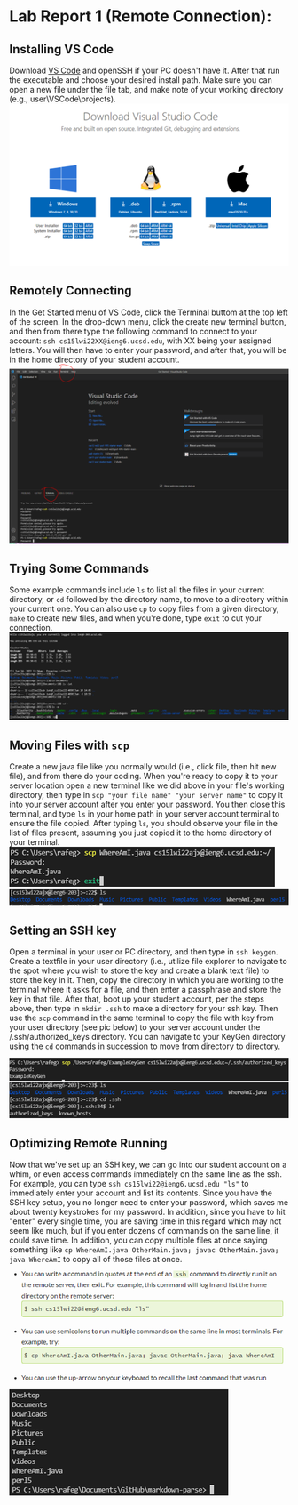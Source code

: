 # Lab Report 1 (Remote Connection):


## Installing VS Code
Download [VS Code](https://code.visualstudio.com/download) and openSSH if your PC doesn't have it. After that run the executable and choose your desired install path. Make sure you can open a new file under the file tab, and make note of your working directory (e.g., user\VSCode\projects). 
![VS Code Image](Step%20One%20Download%20VS%20Code.PNG)

## Remotely Connecting
In the Get Started menu of VS Code, click the Terminal buttom at the top left of the screen. In the drop-down menu, click the create new terminal button, and then from there type the following command to connect to your account: `ssh cs15lwi22XX@ieng6.ucsd.edu`, with XX being your assigned letters. You will then have to enter your password, and after that, you will be in the home directory of your student account.
![Remote Connection](Step%20Two.PNG)

## Trying Some Commands
Some example commands include `ls` to list all the files in your current directory, or `cd` followed by the directory name, to move to a directory within your current one. You can also use `cp` to copy files from a given directory, `make` to create new files, and when you're done, type `exit` to cut your connection.
![Example Commands](Step%20Three%20Example%20Commands.PNG)

## Moving Files with `scp`
Create a new java file like you normally would (i.e., click file, then hit new file), and from there do your coding. When you're ready to copy it to your server location open a new terminal like we did above in your file's working directory, then type in `scp "your file name" "your server name"` to copy it into your server account after you enter your password. You then close this terminal, and type `ls` in your home path in your server account terminal to ensure the file copied. After typing `ls`, you should observe your file in the list of files present, assuming you just copied it to the home directory of your terminal.
![StepFourPt1](StepFourOne.PNG)
![StepFourPt2](StepFourTwo.PNG)

## Setting an SSH key
Open a terminal in your user or PC directory, and then type in `ssh keygen`. Create a textfile in your user directory (i.e., utilize file explorer to navigate to the spot where you wish to store the key and create a blank text file) to store the key in it. Then, copy the directory in which you are working to the terminal where it asks for a file, and then enter a passphrase and store the key in that file. After that, boot up your student account, per the steps above, then type in `mkdir .ssh` to make a directory for your ssh key. Then use the `scp` command in the same terminal to copy the file with key from your user directory (see pic below) to your server account under the /.ssh/authorized_keys directory. You can navigate to your KeyGen directory using the `cd` commands in succession to move from directory to directory.

![StepFivePt1](StepFive.PNG)
![StepFivePt2](StepFiveTwo.PNG)

## Optimizing Remote Running
Now that we've set up an SSH key, we can go into our student account on a whim, or even access commands immediately on the same line as the ssh. For example, you can type `ssh cs15lwi22@ieng6.ucsd.edu "ls"` to immediately enter your account and list its contents. Since you have the SSH key setup, you no longer need to enter your password, which saves me about twenty keystrokes for my password. In addition, since you have to hit "enter" every single time, you are saving time in this regard which may not seem like much, but if you enter dozens of commands on the same line, it could save time. In addition, you can copy multiple files at once saying something like `cp WhereAmI.java OtherMain.java; javac OtherMain.java; java WhereAmI` to copy all of those files at once.
![StepSix](BonusTips.PNG)
![StepSix](NewPic.PNG)
